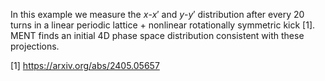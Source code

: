 In this example we measure the $x$-$x'$ and $y$-$y'$ distribution after every 20 turns in a linear periodic lattice + nonlinear rotationally symmetric kick [1]. MENT finds an initial 4D phase space distribution consistent with these projections.

[1] https://arxiv.org/abs/2405.05657